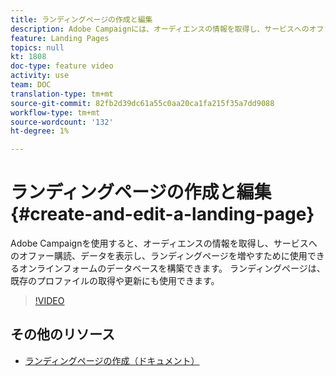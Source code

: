 ```yaml
---
title: ランディングページの作成と編集
description: Adobe Campaignには、オーディエンスの情報を取得し、サービスへのオファー購読、データの表示、データベースの拡張に使用できるオンラインフォームのランディングページが付属しています。 ランディングページは、既存のプロファイルの取得や更新にも使用できます。 このビデオでは、Adobe Campaign標準でランディングページを作成、編集、テストする方法を説明しています。
feature: Landing Pages
topics: null
kt: 1808
doc-type: feature video
activity: use
team: DOC
translation-type: tm+mt
source-git-commit: 82fb2d39dc61a55c0aa20ca1fa215f35a7dd9088
workflow-type: tm+mt
source-wordcount: '132'
ht-degree: 1%

---
```



# ランディングページの作成と編集 {#create-and-edit-a-landing-page}

Adobe Campaignを使用すると、オーディエンスの情報を取得し、サービスへのオファー購読、データを表示し、ランディングページを増やすために使用できるオンラインフォームのデータベースを構築できます。 ランディングページは、既存のプロファイルの取得や更新にも使用できます。

>[!VIDEO](https://video.tv.adobe.com/v/24093?quality=12)

## その他のリソース

* [ランディングページの作成（ドキュメント）](https://docs.campaign.adobe.com/doc/standard/getting_started/en/ACS_CreateLandingPage.html)

